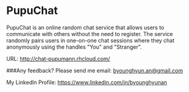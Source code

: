 # PupuChat
PupuChat is an online random chat service that allows users to communicate with others without the need to register. 
The service randomly pairs users in one-on-one chat sessions where they chat anonymously using the handles "You" and "Stranger".

URL: http://chat-pupumann.rhcloud.com/


###Any feedback?
Please send me email: byounghyun.an@gmail.com

My LinkedIn Profile: https://www.linkedin.com/in/byounghyunan
